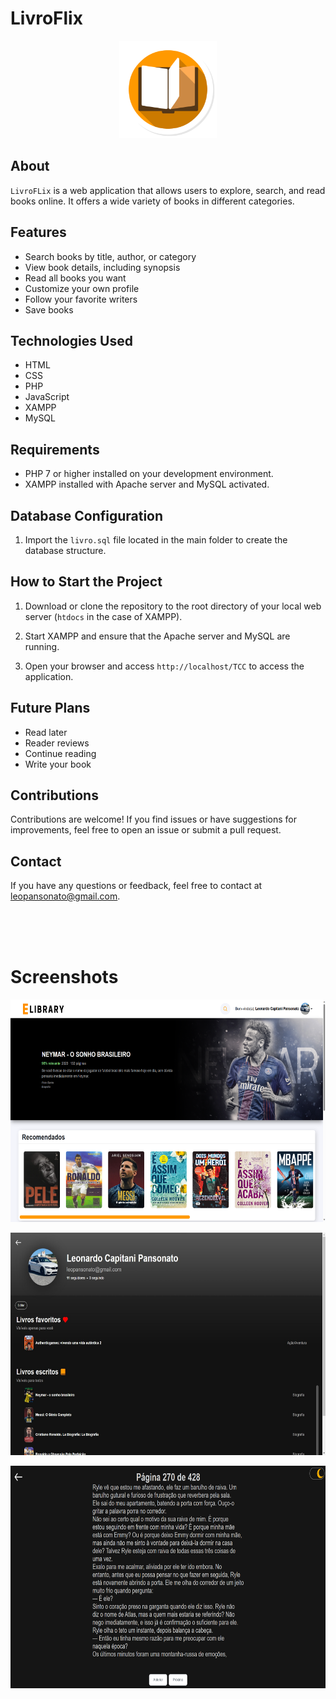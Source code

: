 # LivroFlix
<p align="center"><img src="TCC/Recursos/book_image2.png" alt="" width="156" height="156"></p>


## About

`LivroFLix` is a web application that allows users to explore, search, and read books online. It offers a wide variety of books in different categories.

## Features

- Search books by title, author, or category
- View book details, including synopsis
- Read all books you want
- Customize your own profile
- Follow your favorite writers
- Save books

## Technologies Used

- HTML
- CSS
- PHP
- JavaScript
- XAMPP
- MySQL

## Requirements

- PHP 7 or higher installed on your development environment.
- XAMPP installed with Apache server and MySQL activated.

## Database Configuration

1. Import the `livro.sql` file located in the main folder to create the database structure.

## How to Start the Project

1. Download or clone the repository to the root directory of your local web server (`htdocs` in the case of XAMPP).

2. Start XAMPP and ensure that the Apache server and MySQL are running.

3. Open your browser and access `http://localhost/TCC` to access the application.

## Future Plans
- Read later
- Reader reviews
- Continue reading
- Write your book


## Contributions

Contributions are welcome! If you find issues or have suggestions for improvements, feel free to open an issue or submit a pull request.

## Contact

If you have any questions or feedback, feel free to contact at [leopansonato@gmail.com](mailto:leopansonato@gmail.com).

<br><br><br>

# Screenshots
<p><img src="TCC/Recursos/screenshot-home.png" height="356"></p>
<p><img src="TCC/Recursos/screenshot-profile.jpeg" height="356"></p>
<p><img src="TCC/Recursos/screenshot-read.png" height="356"></p>

